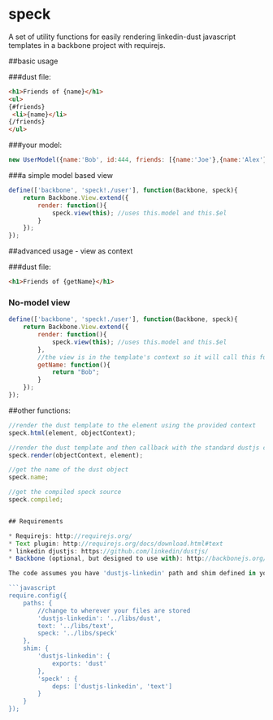 speck
=====

A set of utility functions for easily rendering linkedin-dust javascript templates in a backbone project with requirejs. 

##basic usage

###dust file:
```html
<h1>Friends of {name}</h1>
<ul>
{#friends}
 <li>{name}</li>
{/friends}
</ul>
```

###your model:
```javascript
new UserModel({name:'Bob', id:444, friends: [{name:'Joe'},{name:'Alex'}]});
```

###a simple model based view
```javascript
define(['backbone', 'speck!./user'], function(Backbone, speck){
	return Backbone.View.extend({
		render: function(){
			speck.view(this); //uses this.model and this.$el
		}
	});
});
```

##advanced usage - view as context

###dust file:
```html
<h1>Friends of {getName}</h1>
```

### No-model view
```javascript
define(['backbone', 'speck!./user'], function(Backbone, speck){
	return Backbone.View.extend({
		render: function(){
			speck.view(this); //uses this.model and this.$el
		}, 
		//the view is in the template's context so it will call this function
		getName: function(){
			return "Bob";
		}
	});
});
```


##other functions:

```javascript
//render the dust template to the element using the provided context
speck.html(element, objectContext); 

//render the dust template and then callback with the standard dustjs callback
speck.render(objectContext, element);

//get the name of the dust object
speck.name;

//get the compiled speck source
speck.compiled;


## Requirements

* Requirejs: http://requirejs.org/
* Text plugin: http://requirejs.org/docs/download.html#text
* linkedin djustjs: https://github.com/linkedin/dustjs/
* Backbone (optional, but designed to use with): http://backbonejs.org/

The code assumes you have 'dustjs-linkedin' path and shim defined in your requirejs constructor:

```javascript
require.config({
	paths: {
		//change to wherever your files are stored
		'dustjs-linkedin': '../libs/dust', 
		text: '../libs/text',
		speck: '../libs/speck'
	},
	shim: {
		'dustjs-linkedin': {
			exports: 'dust'
		},
		'speck' : {
			deps: ['dustjs-linkedin', 'text']
		}
	}
});
```